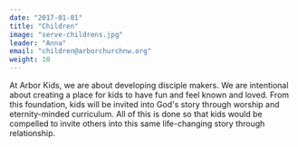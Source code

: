 ```yaml
---
date: "2017-01-01"
title: "Children"
image: "serve-childrens.jpg"
leader: "Anna"
email: "children@arborchurchnw.org"
weight: 10
---
```


At Arbor Kids, we are about developing disciple makers.  We are intentional about creating a place for kids to have fun and feel known and loved.  From this foundation, kids will be invited into God's story through worship and eternity-minded curriculum.  All of this is done so that kids would be compelled to invite others into this same life-changing story through relationship.

